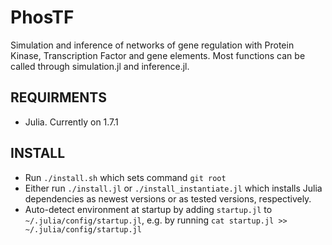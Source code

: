 # PhosTF
Simulation and inference of networks of gene regulation with Protein Kinase, Transcription Factor and gene elements. Most functions can be called through simulation.jl and inference.jl.

## REQUIRMENTS
- Julia. Currently on 1.7.1

## INSTALL
- Run `./install.sh` which sets command `git root`
- Either run `./install.jl` or `./install_instantiate.jl` which installs Julia 
  dependencies as newest versions or as tested versions, respectively.
- Auto-detect environment at startup by adding `startup.jl` to `~/.julia/config/startup.jl`, e.g. by running `cat startup.jl >> ~/.julia/config/startup.jl`

